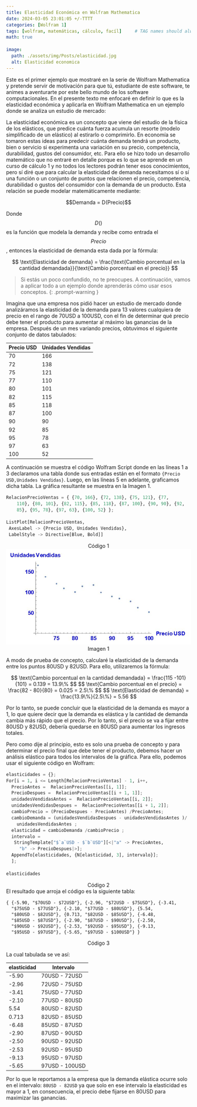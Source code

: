 ```yaml
---
title: Elasticidad Económica en Wolfram Mathematica
date: 2024-03-05 23:01:05 +/-TTTT
categories: [Wolfram 1]
tags: [wolfram, matemáticas, cálculo, facíl]     # TAG names should always be lowercase
math: true

image:
  path: ./assets/img/Posts/elasticidad.jpg
  alt: Elasticidad economica
---
```


Este es el primer ejemplo que mostraré en la serie de Wolfram Mathematica y pretende servir de motivación para que tú, estudiante de este software, te animes a aventurarte por este bello mundo de los software computacionales. En el presente texto me enfocaré en definir lo que es la elasticidad económica y aplicarla en Wolfram Mathematica en un ejemplo donde se analiza un estudio de mercado:

La elasticidad económica es un concepto que viene del estudio de la física de los elásticos, que predice cuánta fuerza acumula un resorte (modelo simplificado de un elástico) al estirarlo o comprimirlo. En economía se tomaron estas ideas para predecir cuánta demanda tendrá un producto, bien o servicio si experimenta una variación en su precio, competencia, durabilidad, gustos del consumidor, etc. Para ello se hizo todo un desarrollo matemático que no entraré en detalle porque es lo que se aprende en un curso de cálculo 1 y no todos los lectores podrán tener esos conocimientos, pero sí diré que para calcular la elasticidad de demanda necesitamos sí o sí una función o un conjunto de puntos que relacionen el precio, competencia, durabilidad o gustos del consumidor con la demanda de un producto. Esta relación se puede modelar matemáticamente mediante:
<div style="text-align:center">
$$Demanda = D(Precio)$$
</div>

Donde $$D()$$ es la función que modela la demanda y recibe como entrada el $$Precio$$, entonces la elasticidad de demanda esta dada por la fórmula: 

<div style="text-align:center">
$$
\text{Elasticidad de demanda} = \frac{\text{Cambio porcentual en la cantidad demandada}}{\text{Cambio porcentual en el precio}} 
$$
</div>

> Si estás un poco confundido, no te preocupes. A continuación, vamos a aplicar todo a un ejemplo donde aprenderás cómo usar esos conceptos.
{: .prompt-warning }


Imagina que una empresa nos pidió hacer un estudio de mercado donde analizáramos la elasticidad de la demanda para 13 valores cualquiera de precio en el rango de 70USD a 100USD, con el fin de determinar qué precio debe tener el producto para aumentar al máximo las ganancias de la empresa. Después de un mes variando precios, obtuvimos el siguiente conjunto de datos tabulados:


| Precio USD | Unidades Vendidas |
|------------|-------------------|
| 70  | 166 |
| 72  | 138 |
| 75  | 121 |
| 77  | 110 |
| 80  | 101 |
| 82  | 115 |
| 85  | 118 |
| 87  | 100 |
| 90  | 90  |
| 92  | 85  |
| 95  | 78  |
| 97  | 63  |
| 100 | 52  |

A continuación se muestra el código Wolfram Script donde en las líneas 1 a 3 declaramos una tabla donde sus entradas están en el formato ```{Precio USD,Unidades Vendidas}```. Luego, en las líneas 5 en adelante, graficamos dicha tabla. La gráfica resultante se muestra en la Imagen 1.

```python
RelacionPrecioVentas = { {70, 166}, {72, 138}, {75, 121}, {77, 
    110}, {80, 101}, {82, 115}, {85, 118}, {87, 100}, {90, 90}, {92, 
    85}, {95, 78}, {97, 63}, {100, 52} };

ListPlot[RelacionPrecioVentas, 
 AxesLabel -> {Precio USD, Unidades Vendidas}, 
 LabelStyle -> Directive[Blue, Bold]]
```
<center>Código 1</center>

<div style="text-align:center">
    <img src="./assets/img/Posts/grafica1.JPG" alt="Grafica del estudio de mercado" >
</div>
<center>Imagen 1</center>

A modo de prueba de concepto, calcularé la elasticidad de la demanda entre los puntos 80USD y 82USD. Para ello, utilizaremos la fórmula:

<div style="text-align:center">
$$
\text{Cambio porcentual en la cantidad demandada} = \frac{115 -101}{101} = 0.139 = 13.9\%
$$
$$
\text{Cambio porcentual en el precio} = \frac{82 - 80}{80} = 0.025 = 2.5\%
$$
$$
\text{Elasticidad de demanda} = \frac{13.9\%}{2.5\%} = 5.56
$$
</div>

Por lo tanto, se puede concluir que la elasticidad de la demanda es mayor a 1, lo que quiere decir que la demanda es elástica y la cantidad de demanda cambia más rápido que el precio. Por lo tanto, si el precio se va a fijar entre 80USD y 82USD, debería quedarse en 80USD para aumentar los ingresos totales.

Pero como dije al principio, esto es solo una prueba de concepto y para determinar el precio final que debe tener el producto, debemos hacer un análisis elástico para todos los intervalos de la gráfica. Para ello, podemos usar el siguiente código en Wolfram:

```python
elasticidades = {};
For[i = 1, i <= Length[RelacionPrecioVentas] - 1, i++,
  PrecioAntes =  RelacionPrecioVentas[[i, 1]];
  PrecioDespues =  RelacionPrecioVentas[[i + 1, 1]];
  unidadesVendidasAntes =  RelacionPrecioVentas[[i, 2]];
  unidadesVendidasDespues =  RelacionPrecioVentas[[i + 1, 2]];
  cambioPrecio = (PrecioDespues - PrecioAntes) /PrecioAntes;
  cambioDemanda = (unidadesVendidasDespues - unidadesVendidasAntes )/
    unidadesVendidasAntes ;
  elasticidad = cambioDemanda /cambioPrecio ;
  intervalo = 
   StringTemplate["$`a`USD - $`b`USD"][<|"a" -> PrecioAntes, 
     "b" -> PrecioDespues|>];
  AppendTo[elasticidades, {N[elasticidad, 3], intervalo}];
  ];

elasticidades
```
<center>Código 2</center>
El resultado que arroja el código es la siguiente tabla:

```
{ {-5.90, "$70USD - $72USD"}, {-2.96, "$72USD - $75USD"}, {-3.41, 
  "$75USD - $77USD"}, {-2.10, "$77USD - $80USD"}, {5.54, 
  "$80USD - $82USD"}, {0.713, "$82USD - $85USD"}, {-6.48, 
  "$85USD - $87USD"}, {-2.90, "$87USD - $90USD"}, {-2.50, 
  "$90USD - $92USD"}, {-2.53, "$92USD - $95USD"}, {-9.13, 
  "$95USD - $97USD"}, {-5.65, "$97USD - $100USD"} }
```
<center>Código 3</center>

La cual tabulada se ve así:

|   elasticidad    |        Intervalo        |
|------------|-------------------------|
|   -5.90    |    70USD - 72USD       |
|   -2.96    |    72USD - 75USD       |
|   -3.41    |    75USD - 77USD       |
|   -2.10    |    77USD - 80USD       |
|    5.54    |    80USD - 82USD       |
|   0.713    |    82USD - 85USD       |
|   -6.48    |    85USD - 87USD       |
|   -2.90    |    87USD - 90USD       |
|   -2.50    |    90USD - 92USD       |
|   -2.53    |    92USD - 95USD       |
|   -9.13    |    95USD - 97USD       |
|   -5.65    |   97USD - 100USD       |

Por lo que le reportamos a la empresa que la demanda elástica ocurre solo en el intervalo: ```80USD - 82USD``` ya que solo en ese intervalo la elasticidad es mayor a 1, en consecuencia, el precio debe fijarse en 80USD para maximizar las ganancias.